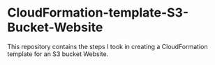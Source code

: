 # CloudFormation-template-S3-Bucket-Website
This repository contains the steps I took in creating a CloudFormation template for an S3 bucket Website.

